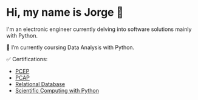# Hi, my name is Jorge 👋
I'm an electronic engineer currently delving into software solutions mainly with Python.   
   
🌱 I’m currently coursing Data Analysis with Python.   
   
✅ Certifications:
- [PCEP](https://www.credly.com/badges/a758342e-c48e-4a2c-90f9-228c90c9ff71/public_url)
- [PCAP](https://www.credly.com/badges/bc2341ab-e133-43e5-b260-03aa554f1601/public_url)
- [Relational Database](https://freecodecamp.org/certification/fccf2d338af-f832-43d3-839e-e21718c91b62/relational-database-v8)
- [Scientific Computing with Python](https://www.freecodecamp.org/certification/fccf2d338af-f832-43d3-839e-e21718c91b62/scientific-computing-with-python-v7)


<!---
jmonti-gh/jmonti-gh is a ✨ special ✨ repository because its `README.md` (this file) appears on your GitHub profile.
You can click the Preview link to take a look at your changes.
--->

